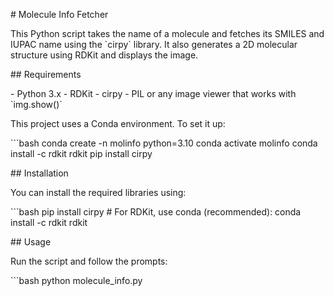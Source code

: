 \# Molecule Info Fetcher

This Python script takes the name of a molecule and fetches its SMILES
and IUPAC name using the \`cirpy\` library. It also generates a 2D
molecular structure using RDKit and displays the image.

\## Requirements

\- Python 3.x - RDKit - cirpy - PIL or any image viewer that works with
\`img.show()\`

This project uses a Conda environment. To set it up:

\`\`\`bash conda create -n molinfo python=3.10 conda activate molinfo
conda install -c rdkit rdkit pip install cirpy

\## Installation

You can install the required libraries using:

\`\`\`bash pip install cirpy \# For RDKit, use conda (recommended):
conda install -c rdkit rdkit

\## Usage

Run the script and follow the prompts:

\`\`\`bash python molecule_info.py
